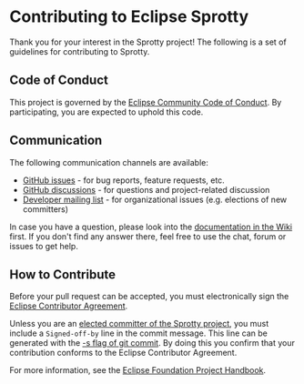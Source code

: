 # Contributing to Eclipse Sprotty

Thank you for your interest in the Sprotty project! The following is a set of guidelines for contributing to Sprotty.

## Code of Conduct

This project is governed by the [Eclipse Community Code of Conduct](https://github.com/eclipse/.github/blob/master/CODE_OF_CONDUCT.md). By participating, you are expected to uphold this code.

## Communication

The following communication channels are available:

 * [GitHub issues](https://github.com/eclipse/sprotty-theia/issues) - for bug reports, feature requests, etc.
 * [GitHub discussions](https://github.com/eclipse-sprotty/sprotty/discussions) - for questions and project-related discussion
 * [Developer mailing list](https://accounts.eclipse.org/mailing-list/sprotty-dev) - for organizational issues (e.g. elections of new committers)

In case you have a question, please look into the [documentation in the Wiki](https://github.com/eclipse/sprotty-theia/wiki) first. If you don't find any answer there, feel free to use the chat, forum or issues to get help.

## How to Contribute

Before your pull request can be accepted, you must electronically sign the [Eclipse Contributor Agreement](https://www.eclipse.org/legal/ECA.php).

Unless you are an [elected committer of the Sprotty project](https://projects.eclipse.org/projects/ecd.sprotty/who), you must include a `Signed-off-by` line in the commit message. This line can be generated with the [-s flag of git commit](https://git-scm.com/docs/git-commit#Documentation/git-commit.txt--s). By doing this you confirm that your contribution conforms to the Eclipse Contributor Agreement.

For more information, see the [Eclipse Foundation Project Handbook](https://www.eclipse.org/projects/handbook/#resources-commit).
